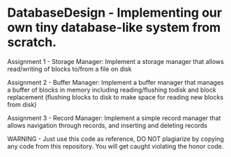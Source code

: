 # DatabaseDesign - Implementing our own tiny database-like system from scratch.

Assignment 1 - Storage Manager: Implement a storage manager that allows read/writing of blocks to/from a file on disk

Assignment 2 - Buffer Manager: Implement a buffer manager that manages a buffer of blocks in memory including reading/flushing todisk and block replacement (flushing blocks to disk to make space for reading new blocks from disk)

Assignment 3 - Record Manager: Implement a simple record manager that allows navigation through records, and inserting and deleting records

WARNING - Just use this code as reference, DO NOT plagiarize by copying any code from this repository. You will get caught violating the honor code.
